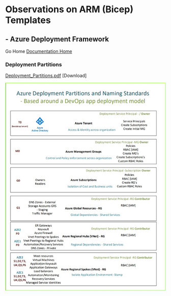#  Observations on ARM (Bicep) Templates # 

## - Azure Deployment Framework ## 
Go Home [Documentation Home](./index.md)

### Deployment Partitions

[Deployment_Partitions.pdf](./azure_deployment_partitions.pdf) [Download]

![Deployment Partitions](./azure_deployment_partitions2.jpg)



